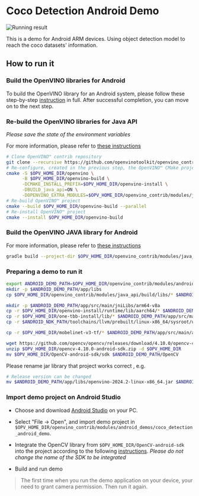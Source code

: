 # Coco Detection Android Demo

![Running result](https://user-images.githubusercontent.com/47499836/189129594-2634e176-5a5b-4051-b713-ae9574a8c3da.png)

This is a demo for Android ARM devices. Using object detection model to reach the coco datasets' information. 

## How to run it

### Build the OpenVINO libraries for Android

To build the OpenVINO library for an Android system, please follow these step-by-step [instruction](https://github.com/openvinotoolkit/openvino/blob/master/docs/dev/build_android.md) in full. 
After successful completion, you can move on to the next step.

### Re-build the OpenVINO libraries for Java API
_Please save the state of the environment variables_ 

For more information, please refer to [these instructions](../../java_api/README.md)
  ```sh
  # Clone OpenVINO™ contrib repository 
  git clone --recursive https://github.com/openvinotoolkit/openvino_contrib $OPV_HOME_DIR/openvino_contrib
  # Re-configure, created in the previous step, the OpenVINO™ CMake project for Java API
  cmake -S $OPV_HOME_DIR/openvino \
        -B $OPV_HOME_DIR/openvino-build \
        -DCMAKE_INSTALL_PREFIX=$OPV_HOME_DIR/openvino-install \
        -DBUILD_java_api=ON \
        -DOPENVINO_EXTRA_MODULES=$OPV_HOME_DIR/openvino_contrib/modules/java_api
  # Re-build OpenVINO™ project 
  cmake --build $OPV_HOME_DIR/openvino-build --parallel
  # Re-install OpenVINO™ project 
  cmake --install $OPV_HOME_DIR/openvino-build
  ```

### Build the OpenVINO JAVA library for Android
For more information, please refer to [these instructions](../../java_api/README.md)
  ```sh
  gradle build --project-dir $OPV_HOME_DIR/openvino_contrib/modules/java_api
  ```

### Preparing a demo to run it
  ```sh
  export ANDROID_DEMO_PATH=$OPV_HOME_DIR/openvino_contrib/modules/android_demos/coco_detection_android_demo
  mkdir -p $ANDROID_DEMO_PATH/app/libs
  cp $OPV_HOME_DIR/openvino_contrib/modules/java_api/build/libs/* $ANDROID_DEMO_PATH/app/libs/
  
  mkdir -p $ANDROID_DEMO_PATH/app/src/main/jniLibs/arm64-v8a
  cp -r $OPV_HOME_DIR/openvino-install/runtime/lib/aarch64/* $ANDROID_DEMO_PATH/app/src/main/jniLibs/arm64-v8a/
  cp -r $OPV_HOME_DIR/one-tbb-install/lib/* $ANDROID_DEMO_PATH/app/src/main/jniLibs/arm64-v8a/
  cp -r $ANDROID_NDK_PATH/toolchains/llvm/prebuilt/linux-x86_64/sysroot/usr/lib/aarch64-linux-android/libc++_shared.so $ANDROID_DEMO_PATH/app/src/main/jniLibs/arm64-v8a/

  cp -r $OPV_HOME_DIR/mobelinet-v3-tf/* $ANDROID_DEMO_PATH/app/src/main/assets/
  
  wget https://github.com/opencv/opencv/releases/download/4.10.0/opencv-4.10.0-android-sdk.zip --directory-prefix $OPV_HOME_DIR
  unzip $OPV_HOME_DIR/opencv-4.10.0-android-sdk.zip -d $OPV_HOME_DIR
  mv $OPV_HOME_DIR/OpenCV-android-sdk/sdk $ANDROID_DEMO_PATH/OpenCV
  ```

Please rename jar library that project works correct , e.g.
  ```sh
  # Release version can be changed
  mv $ANDROID_DEMO_PATH/app/libs/openvino-2024.2-linux-x86_64.jar $ANDROID_DEMO_PATH/app/libs/openvino-java-api.jar
  ```

### Import demo project on Android Studio

- Choose and download [Android Studio](https://developer.android.com/studio) on your PC.

- Select "File -> Open", and import demo project in `$OPV_HOME_DIR/openvino_contrib/modules/android_demos/coco_detection_android_demo`.

- Integrate the OpenCV library from `$OPV_HOME_DIR/OpenCV-android-sdk` into the project according to the following [instructions](https://docs.opencv.org/4.x/d5/df8/tutorial_dev_with_OCV_on_Android.html). _Please do not change the name of the SDK to be integrated_

- Build and run demo

> The first time when you run the demo application on your device, your need to grant camera permission. Then run it again.
